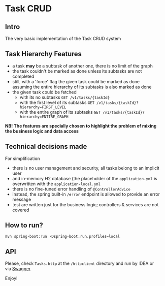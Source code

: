 # Task CRUD

## Intro

The very basic implementation of the Task CRUD system

## Task Hierarchy Features

- a task **may** be a subtask of another one, there is no limit of the graph
- the task couldn't be marked as done unless its subtasks are not completed
- still, with a 'force' flag the given task could be marked as done assuming the entire hierarchy of its subtasks is
  also marked as done
- the given task could be fetched
  - with its no subtasks `GET /v1/tasks/{taskId}`
  - with the first level of its subtasks `GET /v1/tasks/{taskId}?hierarchy=FIRST_LEVEL`
  - with the entire graph of its subtasks `GET /v1/tasks/{taskId}?hierarchy=ENTIRE_GRAPH`

**NB! The features are specially chosen to highlight the problem of mixing the business logic and data access**

## Technical decisions made

For simplification

- there is no user management and security, all tasks belong to an implicit user
- and in-memory H2 database (the placeholder of the `application.yml` is overwritten with the `application-local.yml`
- there is no fine-tuned error handling of `@ControllerAdvice`
- instead, the spring built-in `/error` endpoint is allowed to provide an error message
- test are written just for the business logic; controllers & services are not covered

## How to run?

`mvn spring-boot:run -Dspring-boot.run.profiles=local`

## API

Please, check `Tasks.http` at the `/httpclient` directory and run by IDEA
or via [Swagger](http://localhost:8080/swagger-ui/index.html)

Enjoy!
